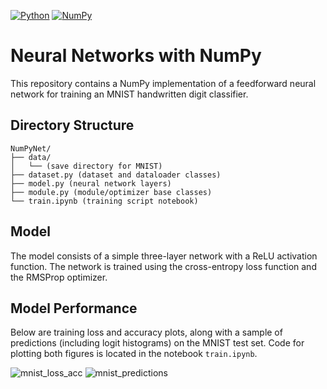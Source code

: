 [![Python](https://img.shields.io/badge/Python-3776AB?logo=python&logoColor=fff)](#)
[![NumPy](https://img.shields.io/badge/NumPy-4DABCF?logo=numpy&logoColor=fff)](#)

# Neural Networks with NumPy
This repository contains a NumPy implementation of a feedforward neural network for training an MNIST handwritten digit classifier. 

## Directory Structure
```
NumPyNet/
├── data/
│   └── (save directory for MNIST)
├── dataset.py (dataset and dataloader classes)
├── model.py (neural network layers)
├── module.py (module/optimizer base classes)
└── train.ipynb (training script notebook)
```

## Model
The model consists of a simple three-layer network with a ReLU activation function. The network is trained using the cross-entropy loss function and the RMSProp optimizer.

## Model Performance
Below are training loss and accuracy plots, along with a sample of predictions (including logit histograms) on the MNIST test set. Code for plotting both figures is located in the notebook `train.ipynb`.
<!-- <p align="center">
  <img src="https://github.com/user-attachments/assets/1fd51329-884b-443e-a4c5-67a4d3bf3f7d" width="65%"/>
</p> -->

![mnist_loss_acc](https://github.com/user-attachments/assets/1fd51329-884b-443e-a4c5-67a4d3bf3f7d)
![mnist_predictions](https://github.com/user-attachments/assets/91333c90-b6c5-41fe-85c6-c36318330d5e)